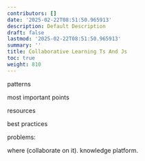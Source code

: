 ```yaml
---
contributors: []
date: '2025-02-22T08:51:50.965913'
description: Default Description
draft: false
lastmod: '2025-02-22T08:51:50.965913'
summary: ''
title: Collaborative Learning Ts And Js
toc: true
weight: 810
---
```




patterns



most important points



resources




best practices


problems:

where (collaborate on it). knowledge platform. 

